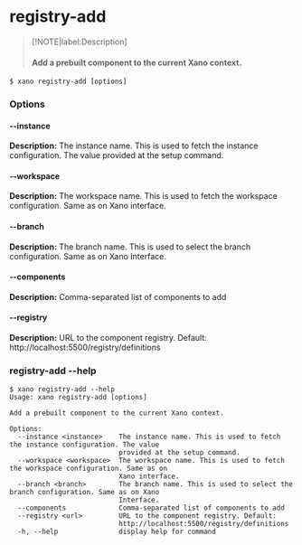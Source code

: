 # registry-add
>[!NOTE|label:Description]
> #### Add a prebuilt component to the current Xano context.

```term
$ xano registry-add [options]
```
### Options

#### --instance <instance>
**Description:** The instance name. This is used to fetch the instance configuration. The value provided at the setup command.
#### --workspace <workspace>
**Description:** The workspace name. This is used to fetch the workspace configuration. Same as on Xano interface.
#### --branch <branch>
**Description:** The branch name. This is used to select the branch configuration. Same as on Xano Interface.
#### --components
**Description:** Comma-separated list of components to add
#### --registry <url>
**Description:** URL to the component registry. Default: http://localhost:5500/registry/definitions

### registry-add --help
```term
$ xano registry-add --help
Usage: xano registry-add [options]

Add a prebuilt component to the current Xano context.

Options:
  --instance <instance>    The instance name. This is used to fetch the instance configuration. The value
                           provided at the setup command.
  --workspace <workspace>  The workspace name. This is used to fetch the workspace configuration. Same as on
                           Xano interface.
  --branch <branch>        The branch name. This is used to select the branch configuration. Same as on Xano
                           Interface.
  --components             Comma-separated list of components to add
  --registry <url>         URL to the component registry. Default:
                           http://localhost:5500/registry/definitions
  -h, --help               display help for command
```